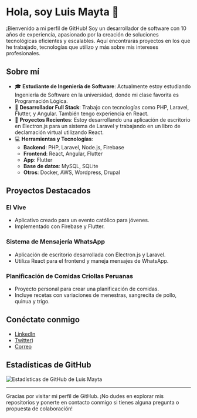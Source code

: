 # Hola, soy Luis Mayta 👋

¡Bienvenido a mi perfil de GitHub! Soy un desarrollador de software con 10 años de experiencia, apasionado por la creación de soluciones tecnológicas eficientes y escalables. Aquí encontrarás proyectos en los que he trabajado, tecnologías que utilizo y más sobre mis intereses profesionales.

## Sobre mí

- 🎓 **Estudiante de Ingeniería de Software**: Actualmente estoy estudiando Ingeniería de Software en la universidad, donde mi clase favorita es Programación Lógica.
- 💼 **Desarrollador Full Stack**: Trabajo con tecnologías como PHP, Laravel, Flutter, y Angular. También tengo experiencia en React.
- 📱 **Proyectos Recientes**: Estoy desarrollando una aplicación de escritorio en Electron.js para un sistema de Laravel y trabajando en un libro de declamación virtual utilizando React.
- 💻 **Herramientas y Tecnologías**:
    - **Backend**: PHP, Laravel, Node.js, Firebase
    - **Frontend**: React, Angular, Flutter
    - **App**: Flutter
    - **Base de datos**: MySQL, SQLite
    - **Otros**: Docker, AWS, Wordpress, Drupal

## Proyectos Destacados

### El Vive
- Aplicativo creado para un evento católico para jóvenes.
- Implementado con Firebase y Flutter.

### Sistema de Mensajería WhatsApp
- Aplicación de escritorio desarrollada con Electron.js y Laravel.
- Utiliza React para el frontend y maneja mensajes de WhatsApp.

### Planificación de Comidas Criollas Peruanas
- Proyecto personal para crear una planificación de comidas.
- Incluye recetas con variaciones de menestras, sangrecita de pollo, quinua y trigo.

## Conéctate conmigo

- [LinkedIn]([https://www.linkedin.com/in/tu-perfil](https://www.linkedin.com/in/luis-fernando-mayta-campos-7b3364141/))
- [Twitter]([https://x.com/luiscamp2003))
- [Correo](mailto:luis.mayta@gmail.com)

## Estadísticas de GitHub

![Estadísticas de GitHub de Luis Mayta](https://github-readme-stats.vercel.app/api?username=jorarmarfin&show_icons=true&theme=radical)

---

Gracias por visitar mi perfil de GitHub. ¡No dudes en explorar mis repositorios y ponerte en contacto conmigo si tienes alguna pregunta o propuesta de colaboración!
